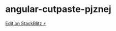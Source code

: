 # angular-cutpaste-pjznej

[Edit on StackBlitz ⚡️](https://stackblitz.com/edit/angular-copypaste-pjznej-4clhzb)